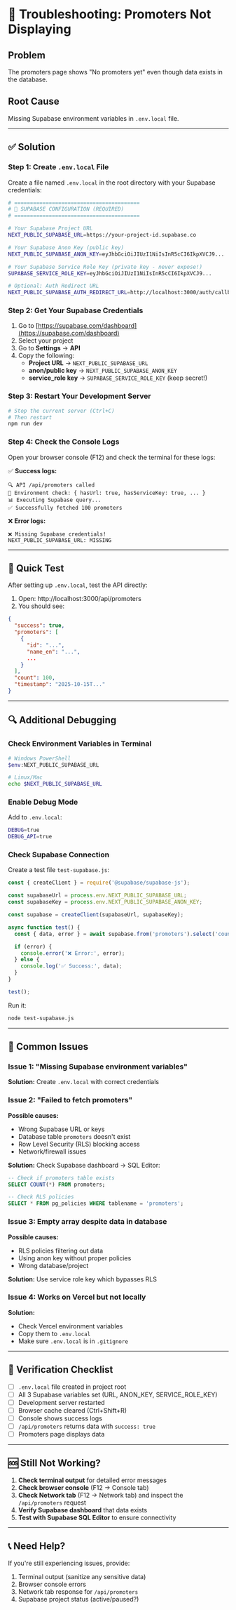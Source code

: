 # 🔧 Troubleshooting: Promoters Not Displaying

## Problem

The promoters page shows "No promoters yet" even though data exists in the database.

## Root Cause

Missing Supabase environment variables in `.env.local` file.

---

## ✅ Solution

### Step 1: Create `.env.local` File

Create a file named `.env.local` in the root directory with your Supabase credentials:

```bash
# ========================================
# 🔑 SUPABASE CONFIGURATION (REQUIRED)
# ========================================

# Your Supabase Project URL
NEXT_PUBLIC_SUPABASE_URL=https://your-project-id.supabase.co

# Your Supabase Anon Key (public key)
NEXT_PUBLIC_SUPABASE_ANON_KEY=eyJhbGciOiJIUzI1NiIsInR5cCI6IkpXVCJ9...

# Your Supabase Service Role Key (private key - never expose!)
SUPABASE_SERVICE_ROLE_KEY=eyJhbGciOiJIUzI1NiIsInR5cCI6IkpXVCJ9...

# Optional: Auth Redirect URL
NEXT_PUBLIC_SUPABASE_AUTH_REDIRECT_URL=http://localhost:3000/auth/callback
```

### Step 2: Get Your Supabase Credentials

1. Go to [https://supabase.com/dashboard](https://supabase.com/dashboard)
2. Select your project
3. Go to **Settings** → **API**
4. Copy the following:
   - **Project URL** → `NEXT_PUBLIC_SUPABASE_URL`
   - **anon/public key** → `NEXT_PUBLIC_SUPABASE_ANON_KEY`
   - **service_role key** → `SUPABASE_SERVICE_ROLE_KEY` (keep secret!)

### Step 3: Restart Your Development Server

```bash
# Stop the current server (Ctrl+C)
# Then restart
npm run dev
```

### Step 4: Check the Console Logs

Open your browser console (F12) and check the terminal for these logs:

✅ **Success logs:**

```
🔍 API /api/promoters called
🔑 Environment check: { hasUrl: true, hasServiceKey: true, ... }
📊 Executing Supabase query...
✅ Successfully fetched 100 promoters
```

❌ **Error logs:**

```
❌ Missing Supabase credentials!
NEXT_PUBLIC_SUPABASE_URL: MISSING
```

---

## 🧪 Quick Test

After setting up `.env.local`, test the API directly:

1. Open: http://localhost:3000/api/promoters
2. You should see:

```json
{
  "success": true,
  "promoters": [
    {
      "id": "...",
      "name_en": "...",
      ...
    }
  ],
  "count": 100,
  "timestamp": "2025-10-15T..."
}
```

---

## 🔍 Additional Debugging

### Check Environment Variables in Terminal

```bash
# Windows PowerShell
$env:NEXT_PUBLIC_SUPABASE_URL

# Linux/Mac
echo $NEXT_PUBLIC_SUPABASE_URL
```

### Enable Debug Mode

Add to `.env.local`:

```bash
DEBUG=true
DEBUG_API=true
```

### Check Supabase Connection

Create a test file `test-supabase.js`:

```javascript
const { createClient } = require('@supabase/supabase-js');

const supabaseUrl = process.env.NEXT_PUBLIC_SUPABASE_URL;
const supabaseKey = process.env.NEXT_PUBLIC_SUPABASE_ANON_KEY;

const supabase = createClient(supabaseUrl, supabaseKey);

async function test() {
  const { data, error } = await supabase.from('promoters').select('count');

  if (error) {
    console.error('❌ Error:', error);
  } else {
    console.log('✅ Success:', data);
  }
}

test();
```

Run it:

```bash
node test-supabase.js
```

---

## 📝 Common Issues

### Issue 1: "Missing Supabase environment variables"

**Solution:** Create `.env.local` with correct credentials

### Issue 2: "Failed to fetch promoters"

**Possible causes:**

- Wrong Supabase URL or keys
- Database table `promoters` doesn't exist
- Row Level Security (RLS) blocking access
- Network/firewall issues

**Solution:** Check Supabase dashboard → SQL Editor:

```sql
-- Check if promoters table exists
SELECT COUNT(*) FROM promoters;

-- Check RLS policies
SELECT * FROM pg_policies WHERE tablename = 'promoters';
```

### Issue 3: Empty array despite data in database

**Possible causes:**

- RLS policies filtering out data
- Using anon key without proper policies
- Wrong database/project

**Solution:** Use service role key which bypasses RLS

### Issue 4: Works on Vercel but not locally

**Solution:**

- Check Vercel environment variables
- Copy them to `.env.local`
- Make sure `.env.local` is in `.gitignore`

---

## 🎯 Verification Checklist

- [ ] `.env.local` file created in project root
- [ ] All 3 Supabase variables set (URL, ANON_KEY, SERVICE_ROLE_KEY)
- [ ] Development server restarted
- [ ] Browser cache cleared (Ctrl+Shift+R)
- [ ] Console shows success logs
- [ ] `/api/promoters` returns data with `success: true`
- [ ] Promoters page displays data

---

## 🆘 Still Not Working?

1. **Check terminal output** for detailed error messages
2. **Check browser console** (F12 → Console tab)
3. **Check Network tab** (F12 → Network tab) and inspect the `/api/promoters` request
4. **Verify Supabase dashboard** that data exists
5. **Test with Supabase SQL Editor** to ensure connectivity

---

## 📞 Need Help?

If you're still experiencing issues, provide:

1. Terminal output (sanitize any sensitive data)
2. Browser console errors
3. Network tab response for `/api/promoters`
4. Supabase project status (active/paused?)
